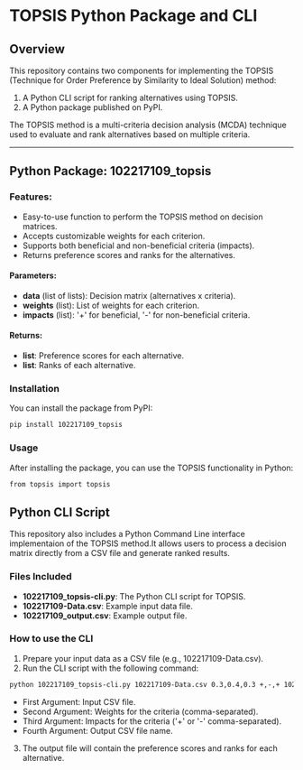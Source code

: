 # TOPSIS Python Package and CLI

## Overview

This repository contains two components for implementing the TOPSIS (Technique for Order Preference by Similarity to Ideal Solution) method:
1. A Python CLI script for ranking alternatives using TOPSIS.
2. A Python package published on PyPI.

The TOPSIS method is a multi-criteria decision analysis (MCDA) technique used to evaluate and rank alternatives based on multiple criteria.

---

## Python Package: 102217109_topsis

### Features:
- Easy-to-use function to perform the TOPSIS method on decision matrices.
- Accepts customizable weights for each criterion.
- Supports both beneficial and non-beneficial criteria (impacts).
- Returns preference scores and ranks for the alternatives.

#### Parameters:
- **data** (list of lists): Decision matrix (alternatives x criteria).
- **weights** (list): List of weights for each criterion.
- **impacts** (list): '+' for beneficial, '-' for non-beneficial criteria.

#### Returns:
- **list**: Preference scores for each alternative.
- **list**: Ranks of each alternative.

### Installation
You can install the package from PyPI:
```bash
pip install 102217109_topsis
```
### Usage
After installing the package, you can use the TOPSIS functionality in Python:
```bash
from topsis import topsis
```

## Python CLI Script
This repository also includes a Python Command Line interface implementaion of the TOPSIS method.It allows users to process a decision matrix directly from a CSV file and generate ranked results.

### Files Included
- **102217109_topsis-cli.py**: The Python CLI script for TOPSIS.
-  **102217109-Data.csv**: Example input data file.
- **102217109_output.csv**: Example output file.

### How to use the CLI
1. Prepare your input data as a CSV file (e.g., 102217109-Data.csv).
2. Run the CLI script with the following command:
```bash
python 102217109_topsis-cli.py 102217109-Data.csv 0.3,0.4,0.3 +,-,+ 102217109_output.csv
```
- First Argument: Input CSV file.
- Second Argument: Weights for the criteria (comma-separated).
- Third Argument: Impacts for the criteria ('+' or '-' comma-separated).
- Fourth Argument: Output CSV file name.
3. The output file will contain the preference scores and ranks for each alternative.



